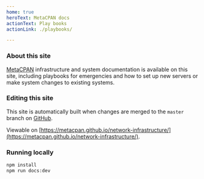 ```yaml
---
home: true
heroText: MetaCPAN docs
actionText: Play books
actionLink: ./playbooks/

---
```


### About this site

[MetaCPAN](https://metacpan.org/) infrastructure and
system documentation is available on this site, including playbooks for emergencies and how to set up new servers or make system changes to existing systems.

### Editing this site

This site is automatically built when changes are
merged to the `master` branch on [GitHub](https://github.com/metacpan/network-infrastructure).

Viewable on [https://metacpan.github.io/network-infrastructure/](https://metacpan.github.io/network-infrastructure/).

### Running locally

```sh
npm install
npm run docs:dev
```
